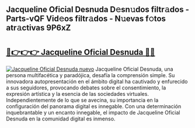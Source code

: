 ## Jacqueline Oficial Desnuda D𝚎sn𝚞dos filtr𝚊dos - Parts-vQF Vid𝚎os filtr𝚊dos - N𝚞evas f𝚘tos atr𝚊ctivas 9P6xZ

# <h2><a href="http://mbe0a05.tromn.icu/?c=Jacqueline+Oficial+Desnuda">🔗👉👉👉 Jacqueline Oficial Desnuda 🔗🔗</a></h2>

[![Jacqueline Oficial Desnuda nuevo](https://i.imgur.com/pEAQMta.gif)](http://mbe0a05.tromn.icu/?c=Jacqueline+Oficial+Desnuda)
Jacqueline Oficial Desnuda, una persona multifacética y paradójica, desafía la comprensión simple. Su innovadora autopresentación en el ámbito digital ha cautivado y enfurecido a sus seguidores, provocando debates sobre el consentimiento, la expresión artística y la esencia de las sociedades virtuales. Independientemente de lo que se avecina, su importancia en la configuración del panorama digital es innegable. Con una determinación inquebrantable y un encanto innegable, el impacto de Jacqueline Oficial Desnuda en la comunidad digital es inmenso.
